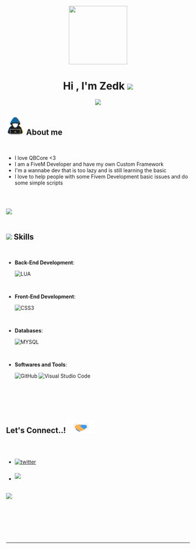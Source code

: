 
<p align="center">
  <img width="160" height="160" src="https://media.discordapp.net/attachments/1074256236821889055/1171577551236366387/Zedk..png?ex=655d2f9f&is=654aba9f&hm=b0c608e951251a4b22539d0c4f768ac71e97a315a770bd4de0231cf60dff64e6&=&width=492&height=473">
</p>

<h1 align="center"><b>Hi , I'm Zedk </b><img src="https://media.giphy.com/media/hvRJCLFzcasrR4ia7z/giphy.gif" width="35"></h1>

<p align="center">
  <a href="https://github.com/DenverCoder1/readme-typing-svg"><img src="https://readme-typing-svg.herokuapp.com?font=Time+New+Roman&color=cyan&size=25&center=true&vCenter=true&width=600&height=100&lines=Welcome+To+My+Github;++;Developer+FiveM"></a>
</p>

## <picture><img src = "https://github.com/0xAbdulKhalid/0xAbdulKhalid/raw/main/assets/mdImages/about_me.gif" width = 50px></picture> **About me**



<br>

- I love QBCore <3
- I am a FiveM Developer and have my own Custom Framework 
- I'm a wannabe dev that is too lazy and is still learning the basic
- I love to help people with some Fivem Development basic issues and do some simple scripts

<br><br>

<img src="https://user-images.githubusercontent.com/73097560/115834477-dbab4500-a447-11eb-908a-139a6edaec5c.gif"><br><br>

## <img src="https://media2.giphy.com/media/QssGEmpkyEOhBCb7e1/giphy.gif?cid=ecf05e47a0n3gi1bfqntqmob8g9aid1oyj2wr3ds3mg700bl&rid=giphy.gif" width ="25"><b> Skills</b>
<br>
<p align="center">

- **Back-End Development**:

    ![LUA](https://img.shields.io/badge/LUA%20-%23000079.svg?style=for-the-badge&logo=lua%2B%2B&logoColor=white)

<br>   
    
- **Front-End Development**:

   ![CSS3](https://img.shields.io/badge/CSS%20-%231572B6.svg?style=for-the-badge&logo=css3&logoColor=white)

<br>

- **Databases**:

   ![MYSQL](https://img.shields.io/badge/MYSQL%20-%234f7b99.svg?style=for-the-badge&logo=mysql&logoColor=white)

<br>

- **Softwares and Tools**:

    ![GitHub](https://img.shields.io/badge/github-%23121011.svg?style=for-the-badge&logo=github&logoColor=white)
    ![Visual Studio Code](https://img.shields.io/badge/Visual%20Studio%20Code-0078d7.svg?style=for-the-badge&logo=visual-studio-code&logoColor=white)


</p>

<br>
<br>


<br>
<br>

## <b> Let's Connect..!</b><img src="https://github.com/0xAbdulKhalid/0xAbdulKhalid/raw/main/assets/mdImages/handshake.gif" width ="80">
<br>
<div align='left'>

<ul>

<br>

<li>
<a href="https://twitter.com/Amir_Zedk" target="_blank">
<img src="https://img.shields.io/badge/twitter:  Zedk-%2300acee.svg?color=1DA1F2&style=for-the-badge&logo=twitter&logoColor=white" alt=twitter style="margin-bottom: 5px;"/>
</a>
</li>

<br>

<li>
<a href="mailto:amirhasnaoui207@gmail.com" target="_blank">
<img src="https://img.shields.io/badge/gmail:  Zedk-%23EA4335.svg?style=for-the-badge&logo=gmail&logoColor=white" t=mail style="margin-bottom: 5px;" />
</a>
</li>
	
</ul>
</div>

<br>
<img src="https://user-images.githubusercontent.com/73097560/115834477-dbab4500-a447-11eb-908a-139a6edaec5c.gif">
<br>
<br>
<br>

<br>
<br>
<br>
<br>

---

<br>

